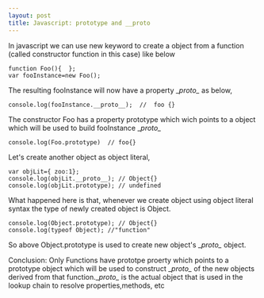 ```yaml
---
layout: post
title: Javascript: prototype and __proto
---
```


In javascript we can use new keyword to create a object from a function (called constructor function in this case) like below

```
function Foo(){  };
var fooInstance=new Foo();
```
The resulting fooInstance will now have a property \__proto\__ as below,
```
console.log(fooInstance.__proto__);  //  foo {}
```
The constructor Foo has a property prototype which wich points to a object which will be used to build fooInstance \__proto\__
```
console.log(Foo.prototype)  // foo{}
```

Let's create another object as object literal,

```
var objLit={ zoo:1};
console.log(objLit.__proto__); // Object{}
console.log(objLit.prototype); // undefined
````
What happened here is that, whenever we create object using object literal syntax the type of newly created object is Object.
```
console.log(Object.prototype); // Object{}
console.log(typeof Object); //"function"
```
So above Object.prototype is used to create new object's \__proto\__ object.

Conclusion:
Only Functions have prototpe proerty which points to a prototype object which will be used to construct \__proto\__ of the new 
objects derived from that function.\__proto\__ is the actual object that is used in the lookup chain to resolve properties,methods, etc

